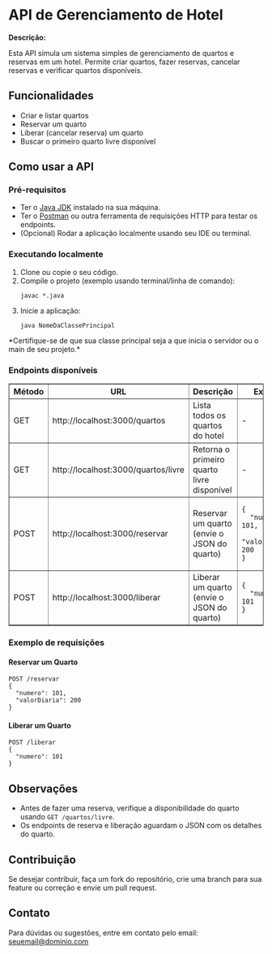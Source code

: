 <!DOCTYPE html>
<html lang="pt-br">
<head>
<meta charset="UTF-8" />
<meta name="viewport" content="width=device-width, initial-scale=1.0" />
<title>API de Gerenciamento de Hotel</title>
</head>
<body>
<h1>API de Gerenciamento de Hotel</h1>

<p><strong>Descrição:</strong></p>
<p>Esta API simula um sistema simples de gerenciamento de quartos e reservas em um hotel. Permite criar quartos, fazer reservas, cancelar reservas e verificar quartos disponíveis.</p>

<h2>Funcionalidades</h2>
<ul>
  <li>Criar e listar quartos</li>
  <li>Reservar um quarto</li>
  <li>Liberar (cancelar reserva) um quarto</li>
  <li>Buscar o primeiro quarto livre disponível</li>
</ul>

<h2>Como usar a API</h2>

<h3>Pré-requisitos</h3>
<ul>
  <li>Ter o <a href="https://www.oracle.com/java/technologies/javase-downloads.html" target="_blank">Java JDK</a> instalado na sua máquina.</li>
  <li>Ter o <a href="https://www.postman.com/downloads/" target="_blank">Postman</a> ou outra ferramenta de requisições HTTP para testar os endpoints.</li>
  <li>(Opcional) Rodar a aplicação localmente usando seu IDE ou terminal.</li>
</ul>

<h3>Executando localmente</h3>
<ol>
  <li>Clone ou copie o seu código.</li>
  <li>Compile o projeto (exemplo usando terminal/linha de comando):
<pre><code>javac *.java</code></pre></li>
  <li>Inicie a aplicação:
<pre><code>java NomeDaClassePrincipal</code></pre></li>
</ol>
<p>*Certifique-se de que sua classe principal seja a que inicia o servidor ou o main de seu projeto.*</p>

<h3>Endpoints disponíveis</h3>
<table border="1" cellpadding="5" cellspacing="0">
  <thead>
    <tr>
      <th>Método</th>
      <th>URL</th>
      <th>Descrição</th>
      <th>Exemplo</th>
    </tr>
  </thead>
  <tbody>
    <tr>
      <td>GET</td>
      <td>http://localhost:3000/quartos</td>
      <td>Lista todos os quartos do hotel</td>
      <td>-</td>
    </tr>
    <tr>
      <td>GET</td>
      <td>http://localhost:3000/quartos/livre</td>
      <td>Retorna o primeiro quarto livre disponível</td>
      <td>-</td>
    </tr>
    <tr>
      <td>POST</td>
      <td>http://localhost:3000/reservar</td>
      <td>Reservar um quarto (envie o JSON do quarto)</td>
      <td>
<pre><code>{
  "numero": 101,
  "valorDiaria": 200
}</code></pre>
      </td>
    </tr>
    <tr>
      <td>POST</td>
      <td>http://localhost:3000/liberar</td>
      <td>Liberar um quarto (envie o JSON do quarto)</td>
      <td>
<pre><code>{
  "numero": 101
}</code></pre>
      </td>
    </tr>
  </tbody>
</table>

<h3>Exemplo de requisições</h3>

<h4>Reservar um Quarto</h4>
<pre><code>POST /reservar
{
  "numero": 101,
  "valorDiaria": 200
}</code></pre>

<h4>Liberar um Quarto</h4>
<pre><code>POST /liberar
{
  "numero": 101
}</code></pre>

<h2>Observações</h2>
<ul>
  <li>Antes de fazer uma reserva, verifique a disponibilidade do quarto usando <code>GET /quartos/livre</code>.</li>
  <li>Os endpoints de reserva e liberação aguardam o JSON com os detalhes do quarto.</li>
</ul>

<h2>Contribuição</h2>
<p>Se desejar contribuir, faça um fork do repositório, crie uma branch para sua feature ou correção e envie um pull request.</p>

<h2>Contato</h2>
<p>Para dúvidas ou sugestões, entre em contato pelo email: <a href="mailto:seuemail@dominio.com">seuemail@dominio.com</a></p>

</body>
</html>
